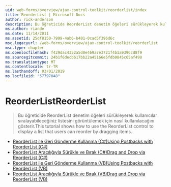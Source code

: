 ```yaml
---
uid: web-forms/overview/ajax-control-toolkit/reorderlist/index
title: ReorderList | Microsoft Docs
author: rick-anderson
description: Bu öğreticide ReorderList denetim öğeleri sürükleyerek kullanıcılar sıralayabileceğiniz listesini görüntülemek için nasıl kullanılacağını gösterir.
ms.author: riande
ms.date: 11/14/2011
ms.assetid: 25df8150-7999-4ab6-b401-0cad5f396d6c
msc.legacyurl: /web-forms/overview/ajax-control-toolkit/reorderlist
msc.type: chapter
ms.openlocfilehash: f429dac4352a5d0e469a7e3721f4b1a9396cd8f9
ms.sourcegitcommit: 24b1f6decbb17bb22a45166e5fdb0845c65af498
ms.translationtype: MT
ms.contentlocale: tr-TR
ms.lasthandoff: 03/01/2019
ms.locfileid: "57797048"
---
```

<a name="reorderlist"></a><span data-ttu-id="fa718-103">ReorderList</span><span class="sxs-lookup"><span data-stu-id="fa718-103">ReorderList</span></span>
====================
> <span data-ttu-id="fa718-104">Bu öğreticide ReorderList denetim öğeleri sürükleyerek kullanıcılar sıralayabileceğiniz listesini görüntülemek için nasıl kullanılacağını gösterir.</span><span class="sxs-lookup"><span data-stu-id="fa718-104">This tutorial shows how to use the ReorderList control to display a list that users can reorder by dragging items.</span></span>


- [<span data-ttu-id="fa718-105">ReorderList ile Geri Gönderme Kullanma (C#)</span><span class="sxs-lookup"><span data-stu-id="fa718-105">Using Postbacks with ReorderList (C#)</span></span>](using-postbacks-with-reorderlist-cs.md)
- [<span data-ttu-id="fa718-106">ReorderList Aracılığıyla Sürükle ve Bırak (C#)</span><span class="sxs-lookup"><span data-stu-id="fa718-106">Drag and Drop via ReorderList (C#)</span></span>](drag-and-drop-via-reorderlist-cs.md)
- [<span data-ttu-id="fa718-107">ReorderList ile Geri Gönderme Kullanma (VB)</span><span class="sxs-lookup"><span data-stu-id="fa718-107">Using Postbacks with ReorderList (VB)</span></span>](using-postbacks-with-reorderlist-vb.md)
- [<span data-ttu-id="fa718-108">ReorderList Aracılığıyla Sürükle ve Bırak (VB)</span><span class="sxs-lookup"><span data-stu-id="fa718-108">Drag and Drop via ReorderList (VB)</span></span>](drag-and-drop-via-reorderlist-vb.md)
